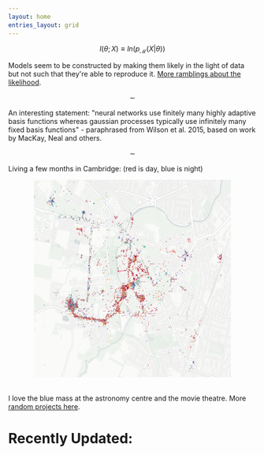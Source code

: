 ```yaml
---
layout: home
entries_layout: grid
---
```


$$ l(\theta ; X) \equiv ln \left( p_{\mathcal M} (X | \theta) \right) $$

Models seem to be constructed by making them likely in the light of data but not such that they're able to reproduce it. [More ramblings about the likelihood](/stats/lglik/).

$$ \sim $$

An interesting statement: "neural networks use finitely many highly adaptive basis functions whereas gaussian processes typically use infinitely many fixed basis functions" - paraphrased from Wilson et al. 2015, based on work by MacKay, Neal and others.

$$ \sim $$

Living a few months in Cambridge: (red is day, blue is night)

<center> <img src="/images/camlc.png" height="400" width="400"> </center> <br>

I love the blue mass at the astronomy centre and the movie theatre. More [random projects here](/stats/picrn/).

# Recently Updated:
